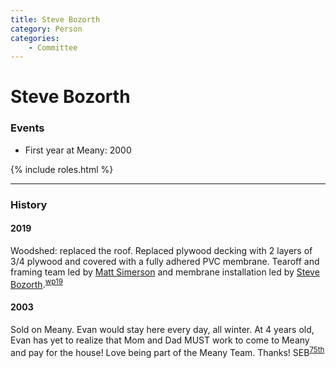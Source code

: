 ```yaml
---
title: Steve Bozorth
category: Person
categories:
    - Committee
---
```

# Steve Bozorth
### Events
- First year at Meany: 2000

{% include roles.html %}

---
### History
#### 2019

Woodshed: replaced the roof. Replaced plywood decking with 2 layers of 3/4 plywood and covered with a fully adhered PVC membrane. Tearoff and framing team led by [Matt Simerson](/Person/Matt-Simerson) and membrane installation led by [Steve Bozorth](/Person/Steve-Bozorth).<sup>[wp19][]</sup>

#### 2003

Sold on Meany. Evan would stay here every day, all winter. At 4 years old, Evan has yet to realize that Mom and Dad MUST work to come to Meany and pay for the house! Love being part of the Meany Team. Thanks! SEB<sup>[75th][]</sup>


[75th]: /Event/Anniversary#75th
[wp19]: /Work-Parties#2019